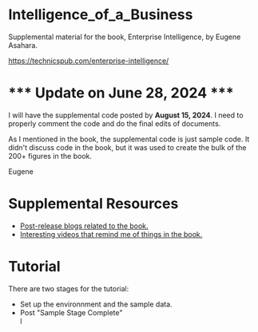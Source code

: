 # Intelligence_of_a_Business
Supplemental material for the book, Enterprise Intelligence, by Eugene Asahara.

https://technicspub.com/enterprise-intelligence/

# *** Update on June 28, 2024 ***

I will have the supplemental code posted by <b>August 15, 2024</b>. I need to properly comment the code and do the final edits of documents.

As I mentioned in the book, the supplemental code is just sample code. It didn't discuss code in the book, but it was used to create the bulk of the 200+ figures in the book.

Eugene

# Supplemental Resources

<ul>
<li>
<a href="https://eugeneasahara.com/category/cutting-edge-business-intelligence/enterprise-intelligence">Post-release blogs related to the book.</a>
</li><li>
<a href="https://eugeneasahara.com/sources-of-interest-for-enterprise-intelligence/">Interesting videos that remind me of things in the book.</a>
</li>
</ul>

# Tutorial

There are two stages for the tutorial:

<ul>
<li>Set up the environnment and the sample data.</li>  
<li>Post "Sample Stage Complete"</li>l  
</ul>
